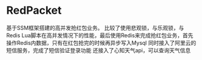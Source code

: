 # RedPacket

基于SSM框架搭建的高并发抢红包业务。
比较了使用悲观锁，与乐观锁，与Redis Lua脚本在高并发情况下的性能，最后使用Redis来完成抢红包业务，首先操作Redis内数据，只有在红包抢完的时候再异步写入Mysql
同时接入了阿里云的短信服务，完成了短信验证登录功能
还接入了心知天气api，可以查询天气信息